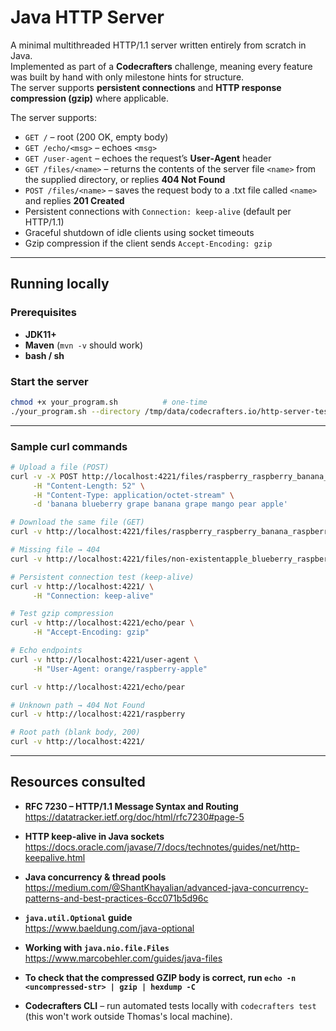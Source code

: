 # Java HTTP Server

A minimal multithreaded HTTP/1.1 server written entirely from scratch in Java.  
Implemented as part of a **Codecrafters** challenge, meaning every feature was built by hand with only milestone hints for structure.  
The server supports **persistent connections** and **HTTP response compression (gzip)** where applicable.

The server supports:

* `GET /` – root (200 OK, empty body)
* `GET /echo/<msg>` – echoes `<msg>`
* `GET /user-agent` – echoes the request’s **User‑Agent** header
* `GET /files/<name>` – returns the contents of the server file `<name>` from the supplied directory, or replies **404 Not Found**
* `POST /files/<name>` – saves the request body to a .txt file called `<name>` and replies **201 Created**
* Persistent connections with `Connection: keep-alive` (default per HTTP/1.1)
* Graceful shutdown of idle clients using socket timeouts
* Gzip compression if the client sends `Accept-Encoding: gzip`

---

## Running locally

### Prerequisites

* **JDK11+**
* **Maven** (`mvn -v` should work)
* **bash / sh**

### Start the server

```bash
chmod +x your_program.sh          # one‑time
./your_program.sh --directory /tmp/data/codecrafters.io/http-server-tester/
```

---

### Sample curl commands

```bash
# Upload a file (POST)
curl -v -X POST http://localhost:4221/files/raspberry_raspberry_banana_raspberry \
     -H "Content-Length: 52" \
     -H "Content-Type: application/octet-stream" \
     -d 'banana blueberry grape banana grape mango pear apple'

# Download the same file (GET)
curl -v http://localhost:4221/files/raspberry_raspberry_banana_raspberry

# Missing file → 404
curl -v http://localhost:4221/files/non-existentapple_blueberry_raspberry_grape

# Persistent connection test (keep-alive)
curl -v http://localhost:4221/ \
     -H "Connection: keep-alive"

# Test gzip compression
curl -v http://localhost:4221/echo/pear \
     -H "Accept-Encoding: gzip"

# Echo endpoints
curl -v http://localhost:4221/user-agent \
     -H "User-Agent: orange/raspberry-apple"

curl -v http://localhost:4221/echo/pear

# Unknown path → 404 Not Found
curl -v http://localhost:4221/raspberry

# Root path (blank body, 200)
curl -v http://localhost:4221/
```

---

## Resources consulted

* **RFC 7230 – HTTP/1.1 Message Syntax and Routing**  
  <https://datatracker.ietf.org/doc/html/rfc7230#page-5>

* **HTTP keep-alive in Java sockets**  
  <https://docs.oracle.com/javase/7/docs/technotes/guides/net/http-keepalive.html>

* **Java concurrency & thread pools**  
  <https://medium.com/@ShantKhayalian/advanced-java-concurrency-patterns-and-best-practices-6cc071b5d96c>

* **`java.util.Optional` guide**  
  <https://www.baeldung.com/java-optional>

* **Working with `java.nio.file.Files`**  
  <https://www.marcobehler.com/guides/java-files>

* **To check that the compressed GZIP body is correct, run `echo -n <uncompressed-str> | gzip | hexdump -C`**

* **Codecrafters CLI** – run automated tests locally with `codecrafters test` (this won't work outside Thomas's local machine).